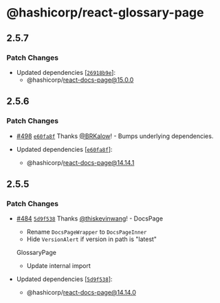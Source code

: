 # @hashicorp/react-glossary-page

## 2.5.7

### Patch Changes

- Updated dependencies [[`26918b9e`](https://github.com/hashicorp/react-components/commit/26918b9e32b3d4882bb18786f09eaa63c178bbc6)]:
  - @hashicorp/react-docs-page@15.0.0

## 2.5.6

### Patch Changes

- [#498](https://github.com/hashicorp/react-components/pull/498) [`e60fa8f`](https://github.com/hashicorp/react-components/commit/e60fa8f437a98f97f6c0ed396f194192cf5e376e) Thanks [@BRKalow](https://github.com/BRKalow)! - Bumps underlying dependencies.

- Updated dependencies [[`e60fa8f`](https://github.com/hashicorp/react-components/commit/e60fa8f437a98f97f6c0ed396f194192cf5e376e)]:
  - @hashicorp/react-docs-page@14.14.1

## 2.5.5

### Patch Changes

- [#484](https://github.com/hashicorp/react-components/pull/484) [`5d9f538`](https://github.com/hashicorp/react-components/commit/5d9f538a4910e0799236a75157b674f4630b8916) Thanks [@thiskevinwang](https://github.com/thiskevinwang)! - DocsPage

  - Rename `DocsPageWrapper` to `DocsPageInner`
  - Hide `VersionAlert` if version in path is "latest"

  GlossaryPage

  - Update internal import

- Updated dependencies [[`5d9f538`](https://github.com/hashicorp/react-components/commit/5d9f538a4910e0799236a75157b674f4630b8916)]:
  - @hashicorp/react-docs-page@14.14.0
